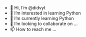 - 👋 Hi, I’m @didvyt
- 👀 I’m interested in learning Python
- 🌱 I’m currently learning Python
- 💞️ I’m looking to collaborate on ...
- 📫 How to reach me ...

<!---
didvyt/didvyt is a ✨ special ✨ repository because its `README.md` (this file) appears on your GitHub profile.
You can click the Preview link to take a look at your changes.
--->
